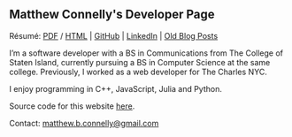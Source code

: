 ## Matthew Connelly's Developer Page


Résumé: [PDF](storage/resume-2018.pdf) / [HTML](storage/resume-2018.html) | [GitHub](https://github.com/mattConn/) | [LinkedIn](https://www.linkedin.com/in/matconn/) | [Old Blog Posts](https://github.com/mattConn/mattconn.github.io/tree/master/old-blog-posts)


I’m a software developer with a BS in Communications from The College of Staten Island, currently pursuing a BS in Computer Science at the same college. Previously, I worked as a web developer for The Charles NYC.

I enjoy programming in C++, JavaScript, Julia and Python.

Source code for this website <a href="https://github.com/mattConn/mattconn.github.io">here</a>.

Contact: <a href="mailto:matthew.b.connelly@gmail.com">matthew.b.connelly@gmail.com</a>
